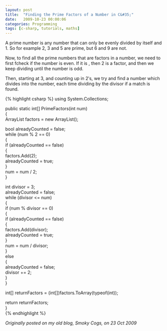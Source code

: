 ```yaml
---
layout: post
title:  "Finding the Prime Factors of a Number in C&#35;"
date:   2009-10-23 00:00:06
categories: Programming
tags: [c-sharp, tutorials, maths]
---
```


A prime number is any number that can only be evenly divided by itself and 1. So for example 2, 3 and 5 are prime, but 6 and 9 are not.

Now, to find all the prime numbers that are factors in a number, we need to first fcheck if the number is even. If it is , then 2 is a factor, and then we keep dividing until the number is odd.

Then, starting at 3, and counting up in 2′s, we try and find a number which divides into the number, each time dividing by the divisor if a match is found.

{% highlight csharp %}
using System.Collections;  
  
public static int[] PrimeFactors(int num)  
{  
   ArrayList factors = new ArrayList();  

   bool alreadyCounted = false;  
   while (num % 2 == 0)  
   {  
	   if (alreadyCounted == false)  
	   {  
		   factors.Add(2);  
		   alreadyCounted = true;  
	   }  
	   num = num / 2;  
   }  

   int divisor = 3;  
   alreadyCounted = false;  
   while (divisor <= num)  
   {  
	   if (num % divisor == 0)  
	   {  
		   if (alreadyCounted == false)  
		   {  
			   factors.Add(divisor);  
			   alreadyCounted = true;  
		   }  
		   num = num / divisor;  
	   }  
	   else  
	   {  
		   alreadyCounted = false;  
		   divisor += 2;  
	   }  
   }  

   int[] returnFactors = (int[])factors.ToArray(typeof(int));  

   return returnFactors;  
}  
{% endhighlight %}

_Originally posted on my old blog, Smoky Cogs, on 23 Oct 2009_